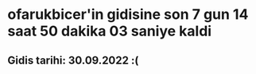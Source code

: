 # ofarukbicer'in gidisine son 7 gun 14 saat 50 dakika 03 saniye kaldi

## Gidis tarihi: 30.09.2022 :(